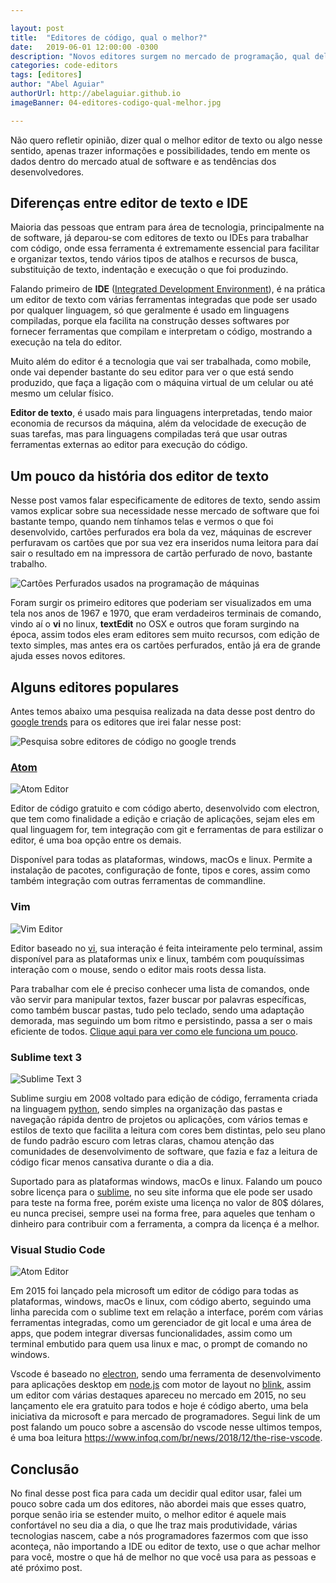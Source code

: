 ```yaml
---

layout: post
title:  "Editores de código, qual o melhor?"
date:   2019-06-01 12:00:00 -0300
description: "Novos editores surgem no mercado de programação, qual deles tem destaque nos dias de hoje"
categories: code-editors
tags: [editores]
author: "Abel Aguiar"
authorUrl: http://abelaguiar.github.io
imageBanner: 04-editores-codigo-qual-melhor.jpg

---
```


Não quero refletir opinião, dizer qual o melhor editor de texto ou algo nesse sentido, apenas trazer informações e possibilidades, tendo em mente os dados dentro do mercado atual de software e as tendências dos desenvolvedores.

## Diferenças entre editor de texto e IDE

Maioria das pessoas que entram para área de tecnologia, principalmente na de software, já deparou-se com editores de texto ou IDEs para trabalhar com código, onde essa ferramenta é extremamente essencial para facilitar e organizar textos, tendo vários tipos de atalhos e recursos de busca, substituição de texto, indentação e execução o que foi produzindo.

Falando primeiro de **IDE** ([Integrated Development Environment][IDE]), é na prática um editor de texto com várias ferramentas integradas que pode ser usado por qualquer linguagem, só que geralmente é usado em linguagens compiladas, porque ela facilita na construção desses softwares por fornecer ferramentas que compilam e interpretam o código, mostrando a execução na tela do editor.

[IDE]: https://en.wikipedia.org/wiki/Integrated_development_environment

Muito além do editor é a tecnologia que vai ser trabalhada, como mobile, onde vai depender bastante do seu editor para ver o que está sendo produzido, que faça a ligação com o máquina virtual de um celular ou até mesmo um celular físico. 

**Editor de texto**, é usado mais para linguagens interpretadas, tendo maior economia de recursos da máquina, além da velocidade de execução de suas tarefas, mas para linguagens compiladas terá que usar outras ferramentas externas ao editor para execução do código.

## Um pouco da história dos editor de texto

Nesse post vamos falar especificamente de editores de texto, sendo assim vamos explicar sobre sua necessidade nesse mercado de software que foi bastante tempo, quando nem tínhamos telas e vermos o que foi desenvolvido, cartões perfurados era bola da vez, máquinas de escrever perfuravam os cartões que por sua vez era inseridos numa leitora para daí sair o resultado em na impressora de cartão perfurado de novo, bastante trabalho.

<img class="img-fluid" src="https://abelaguiar.github.io/blog/assets/img/posts/04-editor-codigo-qual-melhor/cartao-perfurado.png" alt="Cartões Perfurados usados na programação de máquinas">

Foram surgir os primeiro editores que poderiam ser visualizados em uma tela nos anos de 1967 e 1970, que eram verdadeiros terminais de comando, vindo aí o **vi** no linux, **textEdit** no OSX e outros que foram surgindo na época, assim todos eles eram editores sem muito recursos, com edição de texto simples, mas antes era os cartões perfurados, então já era de grande ajuda esses novos editores. 

## Alguns editores populares

Antes temos abaixo uma pesquisa realizada na data desse post dentro do [google trends][google-trends] para os editores que irei falar nesse post:

[google-trends]: https://trends.google.com/trends

<img class="img-fluid" src="https://abelaguiar.github.io/blog/assets/img/posts/04-editor-codigo-qual-melhor/google-trends.png" alt="Pesquisa sobre editores de código no google trends">

### [Atom][atom]

[atom]: https://atom.io

<img class="img-fluid" src="https://abelaguiar.github.io/blog/assets/img/posts/04-editor-codigo-qual-melhor/atom-editor.png" alt="Atom Editor">

Editor de código gratuito e com código aberto, desenvolvido com electron, que tem como finalidade a edição e criação de aplicações, sejam eles em qual linguagem for, tem integração com git e ferramentas de para estilizar o editor, é uma boa opção entre os demais. 

Disponível para todas as plataformas, windows, macOs e linux. Permite a instalação de pacotes, configuração de fonte, tipos e cores, assim como também integração com outras ferramentas de commandline.

### Vim

<img class="img-fluid" src="https://abelaguiar.github.io/blog/assets/img/posts/04-editor-codigo-qual-melhor/vim.jpeg" alt="Vim Editor">

Editor baseado no [vi][vi], sua interação é feita inteiramente pelo terminal, assim disponível para as plataformas unix e linux, também com pouquíssimas interação com o mouse, sendo o editor mais roots dessa lista. 

Para trabalhar com ele é preciso conhecer uma lista de comandos, onde vão servir para manipular textos, fazer buscar por palavras específicas, como também buscar pastas, tudo pelo teclado, sendo uma adaptação demorada, mas seguindo um bom ritmo e persistindo, passa a ser o mais eficiente de todos. [Clique aqui para ver como ele funciona um pouco][conhecendo-vim].

[conhecendo-vim]: https://canaltech.com.br/linux/conheca-e-aprenda-a-usar-o-editor-vim-no-linux

[vi]: https://en.wikipedia.org/wiki/Vi

### Sublime text 3

<img class="img-fluid" src="https://abelaguiar.github.io/blog/assets/img/posts/04-editor-codigo-qual-melhor/sublime-text-3.jpg" alt="Sublime Text 3">

Sublime surgiu em 2008 voltado para edição de código, ferramenta criada na linguagem [python][python], sendo simples na organização das pastas e navegação rápida dentro de projetos ou aplicações, com vários temas e estilos de texto que facilita a leitura com cores bem distintas, pelo seu plano de fundo padrão escuro com letras claras, chamou atenção das comunidades de desenvolvimento de software, que fazia e faz a leitura de código ficar menos cansativa durante o dia a dia.

[python]: https://pt.wikipedia.org/wiki/Python

Suportado para as plataformas windows, macOs e linux. Falando um pouco sobre licença para o [sublime][sublime], no seu site informa que ele pode ser usado para teste na forma free, porém existe uma licença no valor de 80$ dólares, eu nunca precisei, sempre usei na forma free, para aqueles que tenham o dinheiro para contribuir com a ferramenta, a compra da licença é a melhor.

[sublime]: https://www.sublimetext.com

### Visual Studio Code

<img class="img-fluid" src="https://abelaguiar.github.io/blog/assets/img/posts/04-editor-codigo-qual-melhor/vscode.png" alt="Atom Editor">

Em 2015 foi lançado pela microsoft um editor de código para todas as plataformas, windows, macOs e linux, com código aberto, seguindo uma linha parecida com o sublime text em relação a interface, porém com várias ferramentas integradas, como um gerenciador de git local e uma área de apps, que podem integrar diversas funcionalidades, assim como um terminal embutido para quem usa linux e mac, o prompt de comando no windows.

Vscode é baseado no [electron][electron], sendo uma ferramenta de desenvolvimento para aplicações desktop em [node.js][nodejs] com motor de layout no [blink][blink], assim um editor com várias destaques apareceu no mercado em 2015, no seu lançamento ele era gratuito para todos e hoje é código aberto, uma bela iniciativa da microsoft e para mercado de programadores. Segui link de um post falando um pouco sobre a ascensão do vscode nesse ultimos tempos, é uma boa leitura https://www.infoq.com/br/news/2018/12/the-rise-vscode.

[electron]: https://en.wikipedia.org/wiki/Electron_(software_framework)
[nodejs]: https://pt.wikipedia.org/wiki/Node.js
[blink]: https://pt.wikipedia.org/wiki/Blink_(motor_de_layout)

## Conclusão

No final desse post fica para cada um decidir qual editor usar, falei um pouco sobre cada um dos editores, não abordei mais que esses quatro, porque senão iria se estender muito, o melhor editor é aquele mais confortável no seu dia a dia, o que lhe traz mais produtividade, várias tecnologias nascem, cabe a nós programadores fazermos com que isso aconteça, não importando a IDE ou editor de texto, use o que achar melhor para você, mostre o que há de melhor no que você usa para as pessoas e até próximo post.

